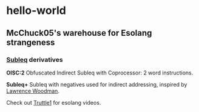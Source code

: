 # hello-world
## McChuck05's warehouse for Esolang strangeness

### [Subleq](https://esolangs.org/wiki/Subleq) derivatives

**OISC:2**  Obfuscated Indirect Subleq with Coprocessor: 2 word instructions.

**Subleq+**  Subleq with negatives used for indirect addressing, inspired by [Lawrence Woodman](https://techtinkering.com/2009/05/15/improving-the-standard-subleq-oisc-architecture/).

Check out [Truttle1](https://www.youtube.com/c/Truttle1) for esolang videos.

